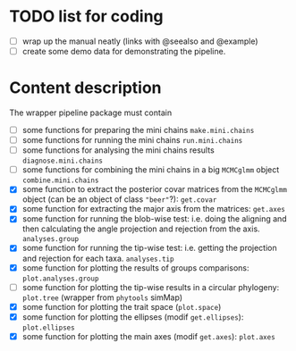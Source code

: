 # TODO list for coding

- [ ] wrap up the manual neatly (links with @seealso and @example)
- [ ] create some demo data for demonstrating the pipeline.

# Content description

The wrapper pipeline package must contain

 - [ ] some functions for preparing the mini chains `make.mini.chains`
 - [ ] some functions for running the mini chains `run.mini.chains`
 - [ ] some functions for analysing the mini chains results `diagnose.mini.chains`
 - [ ] some functions for combining the mini chains in a big `MCMCglmm` object `combine.mini.chains`
 - [x] some function to extract the posterior covar matrices from the `MCMCglmm` object (can be an object of class `"beer"`?): `get.covar`
 - [x] some function for extracting the major axis from the matrices: `get.axes`
 - [x] some function for running the blob-wise test: i.e. doing the aligning and then calculating the angle projection and rejection from the axis. `analyses.group`
 - [x] some function for running the tip-wise test: i.e. getting the projection and rejection for each taxa. `analyses.tip`
 - [x] some function for plotting the results of groups comparisons: `plot.analyses.group`
 - [ ] some function for plotting the tip-wise results in a circular phylogeny: `plot.tree` (wrapper from `phytools` simMap)
 - [x] some function for plotting the trait space (`plot.space`)
 - [x] some function for plotting the ellipses (modif `get.ellipses`): `plot.ellipses`
 - [x] some function for plotting the main axes (modif `get.axes`): `plot.axes`
